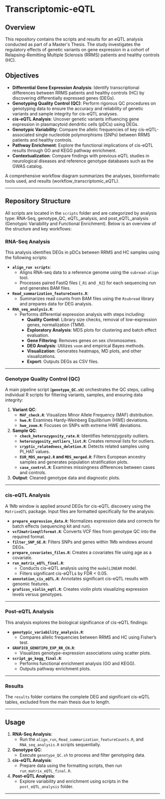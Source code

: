 # Transcriptomic-eQTL

## Overview
This repository contains the scripts and results for an eQTL analysis conducted as part of a Master's Thesis. The study investigates the regulatory effects of genetic variants on gene expression in a cohort of Relapsing-Remitting Multiple Sclerosis (RRMS) patients and healthy controls (HC).

## Objectives
- **Differential Gene Expression Analysis**: Identify transcriptional differences between RRMS patients and healthy controls (HC) by discovering differentially expressed genes (DEGs).
- **Genotyping Quality Control (QC)**: Perform rigorous QC procedures on genotyping data to ensure the accuracy and reliability of genetic variants and sample integrity for cis-eQTL analyses.
- **cis-eQTL Analysis**: Uncover genetic variants influencing gene expression in plasmacytoid dendritic cells (pDCs) using DEGs.
- **Genotypic Variability**: Compare the allelic frequencies of key cis-eQTL-associated single nucleotide polymorphisms (SNPs) between RRMS patients and healthy controls.
- **Pathway Enrichment**: Explore the functional implications of cis-eQTL results through GO and KEGG pathway enrichment.
- **Contextualization**: Compare findings with previous eQTL studies in neurological diseases and reference genotype databases such as the GWAS catalog.

A comprehensive workflow diagram summarizes the analyses, bioinformatic tools used, and results (workflow_transcriptomic_eQTL).


---

## Repository Structure
All scripts are located in the `scripts` folder and are categorized by analysis type: RNA-Seq, genotype_QC, eQTL_analysis, and post_eQTL_analysis (Genotypic Variability and Functional Enrichment). Below is an overview of the structure and key workflows:

### RNA-Seq Analysis
This analysis identifies DEGs in pDCs between RRMS and HC samples using the following scripts:
- **`align_run scripts`**:
  - Aligns RNA-seq data to a reference genome using the `subread-align` tool.
  - Processes paired FastQ files (`_R1` and `_R2`) for each sequencing run and generates BAM files.
- **`Read_summarization_featureCounts.R`**:
  - Summarizes read counts from BAM files using the `Rsubread` library and prepares data for DEG analysis.
- **`RNA_seq_analysis.R`**:
  - Performs differential expression analysis with steps including:
    - **Quality Control**: Library size checks, removal of low-expression genes, normalization (TMM).
    - **Exploratory Analysis**: MDS plots for clustering and batch effect evaluation.
    - **Gene Filtering**: Removes genes on sex chromosomes.
    - **DEG Analysis**: Utilizes `voom` and empirical Bayes methods.
    - **Visualization**: Generates heatmaps, MD plots, and other visualizations.
    - **Export**: Outputs DEGs as CSV files.

---

### Genotype Quality Control (QC)
A main pipeline script (**`genotype_QC.sh`**) orchestrates the QC steps, calling individual R scripts for filtering variants, samples, and ensuring data integrity:
1. **Variant QC**:
   - **`MAF_check.R`**: Visualizes Minor Allele Frequency (MAF) distribution.
   - **`hwe.R`**: Examines Hardy-Weinberg Equilibrium (HWE) deviations.
   - **`hwe_zoom.R`**: Focuses on SNPs with extreme HWE deviations.
2. **Sample QC**:
   - **`check_heterozygosity_rate.R`**: Identifies heterozygosity outliers.
   - **`heterozygosity_outliers_list.R`**: Creates removal lists for outliers.
   - **`cryptic_relatedness_deletion.R`**: Detects related samples using PI_HAT values.
   - **`EUR_MDS_merge2.R` and `MDS_merged.R`**: Filters European ancestry samples and generates population stratification plots.
   - **`case_control.R`**: Examines missingness differences between cases and controls.
3. **Output**: Cleaned genotype data and diagnostic plots.

---

### cis-eQTL Analysis
A 1Mb window is applied around DEGs for cis-eQTL discovery using the `MatrixeQTL` package. Input files are formatted specifically for the analysis:
- **`prepare_expression_data.R`**: Normalizes expression data and corrects for batch effects (sequencing kit and run).
- **`vcf2matrixeqtlformat.R`**: Converts VCF files from genotype QC into the required format.
- **`filter_SNP_GE.R`**: Filters SNPs and genes within 1Mb windows around DEGs.
- **`prepare_covariates_files.R`**: Creates a covariates file using age as a covariate.
- **`run_matrix_eQTL_final.R`**:
  - Conducts cis-eQTL analysis using the `modelLINEAR` model.
  - Filters significant cis-eQTLs by FDR < 0.05.
- **`annotation_cis_eQTL.R`**: Annotates significant cis-eQTL results with genomic features.
- **`graficos_violin_eqtl.R`**: Creates violin plots visualizing expression levels versus genotypes.

---

### Post-eQTL Analysis
This analysis explores the biological significance of cis-eQTL findings:
- **`genotypic_variability_analysis.R`**:
  - Compares allelic frequencies between RRMS and HC using Fisher’s test.
- **`GRAFICO_GENOTIPO_EXP_RR_CN.R`**:
  - Visualizes genotype-expression associations using scatter plots.
- **`script_go_kegg_final.R`**:
  - Performs functional enrichment analysis (GO and KEGG).
  - Outputs pathway enrichment plots.

---

### Results
The `results` folder contains the complete DEG and significant cis-eQTL tables, excluded from the main thesis due to length.

---

## Usage
1. **RNA-Seq Analysis**:
   - Run the `align_run`, `Read_summarization_featureCounts.R`, and `RNA_seq_analysis.R` scripts sequentially.
2. **Genotype QC**:
   - Execute `genotype_QC.sh` to process and filter genotyping data.
3. **cis-eQTL Analysis**:
   - Prepare data using the formatting scripts, then run `run_matrix_eQTL_final.R`.
4. **Post-eQTL Analysis**:
   - Explore variability and enrichment using scripts in the `post_eQTL_analysis` folder.

---



